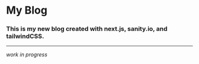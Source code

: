 # My Blog

### This is my new blog created with next.js, sanity.io, and tailwindCSS. 
---
_work in progress_ 